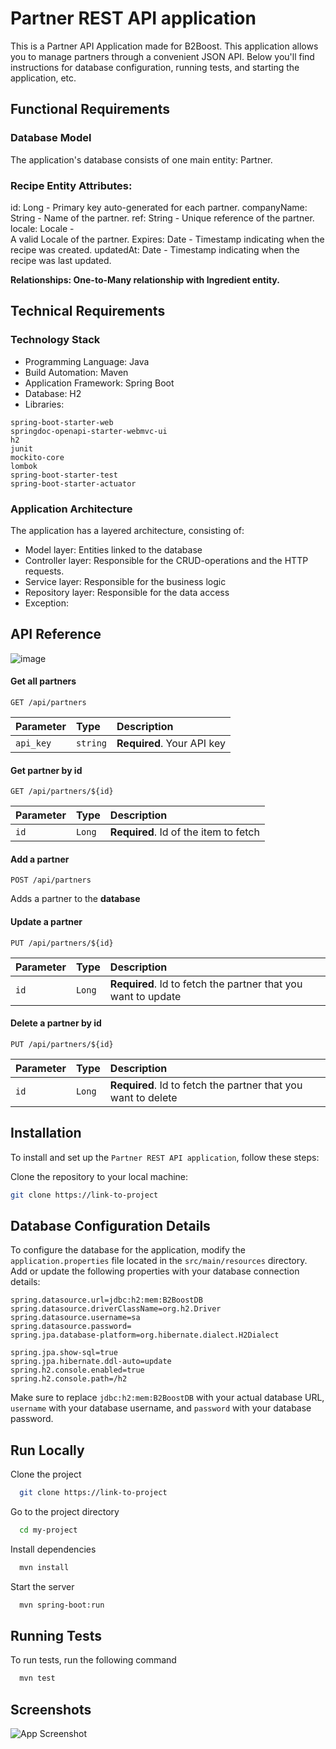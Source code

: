
# Partner REST API application

This is a Partner API Application made for B2Boost. This application allows you to manage partners  through a convenient JSON API. Below you'll find instructions for database configuration, running tests, and starting the application, etc.

## Functional Requirements
### Database Model
The application's database consists of one main entity: Partner.

### Recipe Entity Attributes:

id: Long - Primary key auto-generated for each partner.
companyName: String - Name of the partner.
ref: String - Unique reference of the partner.
locale: Locale - 	
A valid Locale of the partner.
Expires: Date - Timestamp indicating when the recipe was created.
updatedAt: Date - Timestamp indicating when the recipe was last updated.

**Relationships:
One-to-Many relationship with Ingredient entity.**




## Technical Requirements

### Technology Stack
+ Programming Language: Java 
+ Build Automation: Maven
+ Application Framework: Spring Boot
+ Database: H2
+ Libraries: 
```spring-boot-starter-data-jpa
spring-boot-starter-web
springdoc-openapi-starter-webmvc-ui
h2
junit
mockito-core
lombok
spring-boot-starter-test
spring-boot-starter-actuator
```
### Application Architecture
The application has a layered architecture, consisting of: 
+ Model layer: Entities linked to the database
+ Controller layer: Responsible for the CRUD-operations and the HTTP requests.
+ Service layer: Responsible for the business logic
+ Repository layer: Responsible for the data access
+ Exception:



## API Reference


![image](https://github.com/SoufianeBayoud/Partner-RestAPI-Application/assets/101556223/ae36a027-6a16-4ca3-9eab-da6c13ae859a)

#### Get all partners

```http
GET /api/partners
```

| Parameter | Type     | Description                |
| :-------- | :------- | :------------------------- |
| `api_key` | `string` | **Required**. Your API key |

#### Get partner by id
```http
GET /api/partners/${id}
```

| Parameter | Type     | Description                       |
| :-------- | :------- | :-------------------------------- |
| `id`      | `Long` | **Required**. Id of the item to fetch |


#### Add a partner
```http
POST /api/partners
```
Adds a partner to the **database**

#### Update a partner 
```http
PUT /api/partners/${id}
```

| Parameter | Type     | Description                       |
| :-------- | :------- | :-------------------------------- |
| `id`      | `Long` | **Required**.  Id to fetch the partner that you want to update |

#### Delete a partner by id
```http
PUT /api/partners/${id}
```
| Parameter | Type     | Description                       |
| :-------- | :------- | :-------------------------------- |
| `id`      | `Long` | **Required**.  Id to fetch the partner that you want to delete |











## Installation

To install and set up the `Partner REST API application`, follow these steps:

 Clone the repository to your local machine:

```bash
git clone https://link-to-project
```

    
## Database Configuration Details

To configure the database for the application, modify the `application.properties` file located in the `src/main/resources` directory. Add or update the following properties with your database connection details:

```properties
spring.datasource.url=jdbc:h2:mem:B2BoostDB
spring.datasource.driverClassName=org.h2.Driver
spring.datasource.username=sa
spring.datasource.password=
spring.jpa.database-platform=org.hibernate.dialect.H2Dialect

spring.jpa.show-sql=true
spring.jpa.hibernate.ddl-auto=update
spring.h2.console.enabled=true
spring.h2.console.path=/h2
```

Make sure to replace `jdbc:h2:mem:B2BoostDB` with your actual database URL, `username` with your database username, and `password` with your database password.



## Run Locally

Clone the project

```bash
  git clone https://link-to-project
```

Go to the project directory

```bash
  cd my-project
```

Install dependencies

```bash
  mvn install
```

Start the server

```bash
  mvn spring-boot:run
```


## Running Tests

To run tests, run the following command

```bash
  mvn test
```


## Screenshots

![App Screenshot](https://via.placeholder.com/468x300?text=App+Screenshot+Here)


